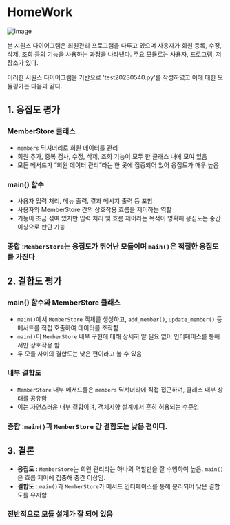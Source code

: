 # HomeWork
![Image](https://github.com/user-attachments/assets/ac807e78-3ada-4f3a-88f6-25c20e5fecf0)



본 시퀀스 다이어그램은 회원관리 프로그램을 다루고 있으며 사용자가 회원 등록, 수정, 삭제, 조회 등의 기능을 사용하는 과정을 나타낸다. 주요 모듈로는 사용자, 프로그램, 저장소가 있다.

이러한 시퀀스 다이어그램을 기반으로 'test20230540.py'를 작성하였고 이에 대한 모듈평가는 다음과 같다.

## 1. 응집도 평가

### MemberStore 클래스

- `members` 딕셔너리로 회원 데이터를 관리
- 회원 추가, 중복 검사, 수정, 삭제, 조회 기능이 모두 한 클래스 내에 모여 있음
- 모든 메서드가 “회원 데이터 관리”라는 한 곳에 집중되어 있어 응집도가 매우 높음

### main() 함수

- 사용자 입력 처리, 메뉴 출력, 결과 메시지 출력 등 포함
- 사용자와 MemberStore 간의 상호작용 흐름을 제어하는 역할
- 기능이 조금 섞여 있지만 입력 처리 및 흐름 제어라는 목적이 명확해 응집도는 중간 이상으로 판단 가능

### 종합 :`MemberStore`는 응집도가 뛰어난 모듈이며 `main()`은 적절한 응집도를 가진다


## 2. 결합도 평가

### main() 함수와 MemberStore 클래스

- `main()`에서 `MemberStore` 객체를 생성하고, `add_member()`, `update_member()` 등 메서드를 직접 호출하여 데이터를 조작함
- `main()`이 `MemberStore` 내부 구현에 대해 상세히 알 필요 없이 인터페이스를 통해서만 상호작용 함
- 두 모듈 사이의 결합도는 낮은 편이라고 볼 수 있음

### 내부 결합도

- `MemberStore` 내부 메서드들은 `members` 딕셔너리에 직접 접근하며, 클래스 내부 상태를 공유함
- 이는 자연스러운 내부 결합이며, 객체지향 설계에서 흔히 허용되는 수준임

### 종합 :`main()`과 `MemberStore` 간 결합도는 낮은 편이다.

## 3. 결론

- **응집도 :** `MemberStore`는 회원 관리라는 하나의 역할만을 잘 수행하여 높음. `main()`은 흐름 제어에 집중해 중간 이상임.
- **결합도 :** `main()`과 `MemberStore`가 메서드 인터페이스를 통해 분리되어 낮은 결합도를 유지함.
### 전반적으로 모듈 설계가 잘 되어 있음

